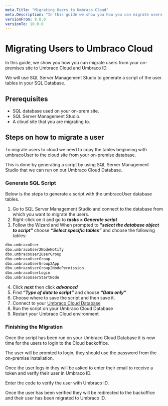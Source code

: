 ```yaml
---
meta.Title: "Migrating Users to Umbraco Cloud"
meta.Description: "In this guide we show you how you can migrate users from your existing on-premise site to Umbraco Cloud and Umbraco ID."
versionFrom: 8.0.0
versionTo: 10.0.0
---
```


# Migrating Users to Umbraco Cloud

In this guide, we show you how you can migrate users from your on-premises site to Umbraco Cloud and Umbraco ID.

We will use SQL Server Management Studio to generate a script of the user tables in your SQL Database.

## Prerequisites

* SQL database used on your on-prem site.
* SQL Server Management Studio.
* A cloud site that you are migrating to.

## Steps on how to migrate a user

To migrate users to cloud we need to copy the tables beginning with umbracoUser to the cloud site from your on-premise database.

This is done by generating a script by using SQL Server Management Studio that we can run on our Umbraco Cloud Database.

### Generate SQL Script

Below is the steps to generate a script with the umbracoUser database tables.

1. Go to SQL Server Management Studio and connect to the database from which you want to migrate the users.
2. Right-click on it and  go to ***tasks > Generate script***
3. Follow the Wizard and When prompted to ***"select the database object to script"*** choose ***“Select specific tables”*** and choose the following tables:

```SQL
dbo.umbracoUser
dbo.umbracoUser2NodeNotify
dbo.umbracoUser2UserGroup
dbo.umbracoUserGroup
dbo.umbracoUserGroup2App
dbo.umbracoUserGroup2NodePermission
dbo.umbracoUserLogin
dbo.umbracoUserStartNode
```

4. Click ***next*** then click ***advanced***
5. Find ***“Type of data to script”*** and choose ***“Data only”***
6. Choose where to save the script and then save it.
7. Connect to your [Umbraco Cloud Database](/Umbraco-Cloud/Databases/Cloud-Database/index.md)
8. Run the script on your Umbraco Cloud Database
9. Restart your Umbraco Cloud environment

### Finishing the Migration

Once the script has been run on your Umbraco Cloud Database it is now time for the users to login to the Cloud backoffice.

The user will be promted to login, they should use the password from the on-premise installation.

Once the user logs in they will be asked to enter their email to receive a token and verify their user in Umbraco ID.

Enter the code to verify the user with Umbraco ID.

Once the user has been verified they will be redirected to the backoffice and their user has been migrated to Umbraco ID.
